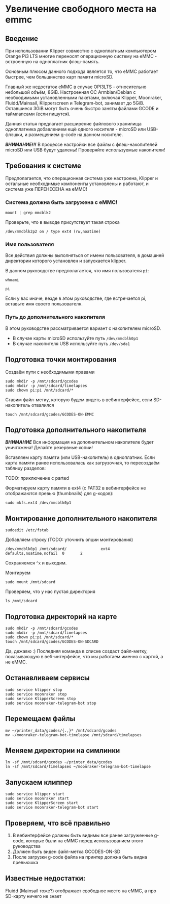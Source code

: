 # Увеличение свободного места на emmc

## Введение
При использовании Klipper совместно с одноплатным компьютером Orange Pi3 LTS многие переносят операционную систему на eMMC - встроенную на одноплатник флэш-память. 

Основным плюсом данного подхода является то, что eMMC работает быстрее, чем большинство карт памяти microSD.

Главный же недостаток eMMC в случае OPI3LTS - относительно небольшой объём, 8GiB. Настроенная ОС Armbian/Debian с необходимыми установленными пакетами, 
включая Klipper, Moonraker, Fluidd/Mainsail, Klipperscreen и Telegram-bot, занимает до 5GiB. 
Оставшиеся 3GiB могут быть очень быстро заняты файлами GCODE и таймлапсами (если пишутся).

Данная статья предлагает расширение файлового хранилища одноплатника добавлением ещё одного носителя - microSD или USB-флэшки, и размещением g-code на данном носителе.

***ВНИМАНИЕ!!!*** В процессе настройки все файлы с флэш-накопителей microSD или USB будут удалены! Проверяйте используемые накопители!

## Требования к системе
Предполагается, что операционная система уже настроена, Klipper и остальные необходимые компоненты установлены и работают, и система уже ПЕРЕНЕСЕНА на eMMC!

### Система должна быть загружена с eMMC!

```
mount | grep mmcblk2
```

Проверьте, что в выводе присутствует такая строка

```/dev/mmcblk2p2 on / type ext4 (rw,noatime)```


### Имя пользователя

Все действия должны выполняться от имени пользователя, в домашней директории которого установлен и запускается klipper.

В данном руководстве предполагается, что имя пользователя ```pi```:

```
whoami
```
```pi```

Если у вас иначе, везде в этом руководстве, где встречается pi, вставьте имя своего пользователя.

### Путь до дополнительного накопителя

В этом руководстве рассматривается вариант с накопителем microSD.

* В случае карты microSD используйте путь ```/dev/mmcblk0p1```
* В случае накопителя USB используйте путь ```/dev/sda1```

## Подготовка точки монтирования

Создаём пути с необходимыми правами

```
sudo mkdir -p /mnt/sdcard/gcodes
sudo mkdir -p /mnt/sdcard/timelapses
sudo chown pi:pi /mnt/sdcard/*
```

Ставим файл-метку, которую будем видеть в вебинтерфейсе, если SD-накопитель отвалился

```
touch /mnt/sdcard/gcodes/GCODES-ON-EMMC
```

## Подготовка дополнительного накопителя

***ВНИМАНИЕ*** Вся информация на дополнительном накопителе будет уничтожена! Делайте резервные копии!

Вставляем карту памяти (или USB-накопитель) в одноплатник.
Если карта памяти ранее использовалась как загрузочная, то пересоздаём таблицу разделов:

TODO: приключение с parted

Форматируем карту памяти в ext4 (с FAT32 в вебинтерфейсе не отображаются превью (thumbnails) для g-кодов):

```
sudo mkfs.ext4 /dev/mmcblk0p1
```

## Монтирование дополнительного накопителя

```
sudoedit /etc/fstab
```

Добавляем строку (TODO: уточнить опции монтирования)

```
/dev/mmcblk0p1 /mnt/sdcard/               ext4    defaults,noatime,nofail  0       2
```
Сохраняемся ```^x``` и выходим.

Монтируем
```
sudo mount /mnt/sdcard
```

Проверяем, что у нас пустая директория
```
ls /mnt/sdcard
```

## Подготовка директорий на карте

```
sudo mkdir -p /mnt/sdcard/gcodes
sudo mkdir -p /mnt/sdcard/timelapses
sudo chown pi:pi /mnt/sdcard/*
touch /mnt/sdcard/gcodes/GCODES-ON-SDCARD
```

Да, дежавю :) Последняя команда в списке создаст файл-метку, показывающую в веб-интерфейсе, что мы работаем именно с картой, а не eMMC.

## Останавливаем сервисы
```
sudo service klipper stop
sudo service moonraker stop
sudo service KlipperScreen stop
sudo service moonraker-telegram-bot stop
```

## Перемещаем файлы
```
mv ~/printer_data/gcodes/{.,}* /mnt/sdcard/gcodes
mv ~/moonraker-telegram-bot-timelapse /mnt/sdcard/timelapses
```

## Меняем директории на симлинки
```
ln -sf /mnt/sdcard/gcodes ~/printer_data/gcodes
ln -sf /mnt/sdcard/timelapses ~/moonraker-telegram-bot-timelapse
```

## Запускаем клиппер
```
sudo service klipper start
sudo service moonraker start
sudo service KlipperScreen start
sudo service moonraker-telegram-bot start
```

## Проверяем, что всё правильно

1. В вебинтерфейсе должны быть видимы все ранее загруженные g-code, которые были на eMMC перед использованием этого руководства
2. Должен быть виден файл-метка GCODES-ON-SD
3. После загрузки g-code файла на принтер должна быть видна превьюшка

## Известные недостатки:

Fluidd (Mainsail тоже?) отображает свободное место на eMMC, а про SD-карту ничего не знает

